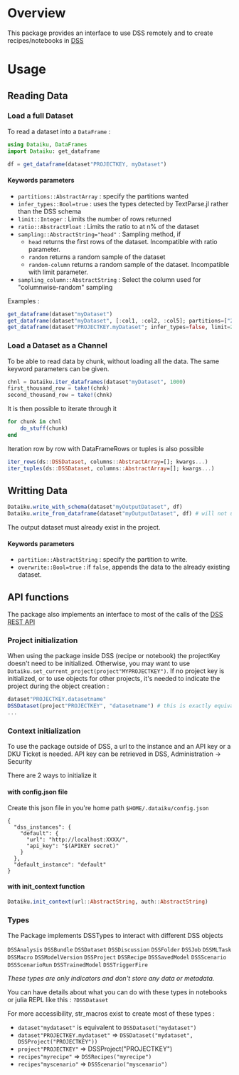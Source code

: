 # Overview
This package provides an interface to use DSS remotely and to create recipes/notebooks in [DSS](https://www.dataiku.com/dss/)

# Usage
## Reading Data
### Load a full Dataset
To read a dataset into a `DataFrame` :
```julia
using Dataiku, DataFrames
import Dataiku: get_dataframe

df = get_dataframe(dataset"PROJECTKEY, myDataset")
```
#### Keywords parameters
- `partitions::AbstractArray` : specify the partitions wanted
- `infer_types::Bool=true` : uses the types detected by TextParse.jl rather than the DSS schema
- `limit::Integer` : Limits the number of rows returned
- `ratio::AbstractFloat` : Limits the ratio to at n% of the dataset
- `sampling::AbstractString="head"` : Sampling method, if
    * `head` returns the first rows of the dataset. Incompatible with ratio parameter.
    * `random` returns a random sample of the dataset
    * `random-column` returns a random sample of the dataset. Incompatible with limit parameter.
- `sampling_column::AbstractString` : Select the column used for "columnwise-random" sampling

Examples :
```julia
get_dataframe(dataset"myDataset")
get_dataframe(dataset"myDataset", [:col1, :col2, :col5]; partitions=["2019-02", "2019-03"])
get_dataframe(dataset"PROJECTKEY.myDataset"; infer_types=false, limit=200, sampling="random")
```

### Load a Dataset as a Channel
To be able to read data by chunk, without loading all the data. The same keyword parameters can be given.
```julia
chnl = Dataiku.iter_dataframes(dataset"myDataset", 1000)
first_thousand_row = take!(chnk)
second_thousand_row = take!(chnk)
```
It is then possible to iterate through it
```julia
for chunk in chnl
    do_stuff(chunk)
end
```
Iteration row by row with DataFrameRows or tuples is also possible
```julia
iter_rows(ds::DSSDataset, columns::AbstractArray=[]; kwargs...)
iter_tuples(ds::DSSDataset, columns::AbstractArray=[]; kwargs...)
```
## Writting Data
```julia
Dataiku.write_with_schema(dataset"myOutputDataset", df)
Dataiku.write_from_dataframe(dataset"myOutputDataset", df) # will not update the schema
```
The output dataset must already exist in the project.
#### Keywords parameters
- `partition::AbstractString` : specify the partition to write.
- `overwrite::Bool=true` : if `false`, appends the data to the already existing dataset.

## API functions
The package also implements an interface to most of the calls of the [DSS REST API](https://doc.dataiku.com/dss/api/5.0/rest/)

### Project initialization
When using the package inside DSS (recipe or notebook) the projectKey doesn't need to be initialized. Otherwise, you may want to use `Dataiku.set_current_project(project"MYPROJECTKEY")`.
If no project key is initialized, or to use objects for other projects, it's needed to indicate the project during the object creation :
```julia
dataset"PROJECTKEY.datasetname"
DSSDataset(project"PROJECTKEY", "datasetname") # this is exactly equivalent to the last line
...
```

### Context initialization
To use the package outside of DSS, a url to the instance and an API key or a DKU Ticket is needed. 
API key can be retrieved in DSS, Administration -> Security

There are 2 ways to initialize it
#### with config.json file
Create this json file in you're home path `$HOME/.dataiku/config.json`
```
{
  "dss_instances": {
    "default": {
      "url": "http://localhost:XXXX/",
      "api_key": "$(APIKEY secret)"
    }
  },
  "default_instance": "default"
}
```
#### with init_context function
```julia
Dataiku.init_context(url::AbstractString, auth::AbstractString)
```

### Types
The Package implements DSSTypes to interact with different DSS objects

`DSSAnalysis` `DSSBundle` `DSSDataset` `DSSDiscussion` `DSSFolder` `DSSJob` `DSSMLTask` `DSSMacro` `DSSModelVersion` `DSSProject` `DSSRecipe` `DSSSavedModel` `DSSScenario` `DSSScenarioRun` `DSSTrainedModel` `DSSTriggerFire`

 
*These types are only indicators and don't store any data or metadata.*

You can have details about what you can do with these types in notebooks or julia REPL like this : `?DSSDataset`

For more accessibility, str_macros exist to create most of these types :
* `dataset"mydataset"` is equivalent to `DSSDataset("mydataset")`
* `dataset"PROJECTKEY.mydataset"` => `DSSDataset("mydataset", DSSProject("PROJECTKEY"))`
* `project"PROJECTKEY"` => DSSProject("PROJECTKEY")
* `recipes"myrecipe"` => `DSSRecipes("myrecipe")`
* `recipes"myscenario"` => `DSSScenario("myscenario")`








